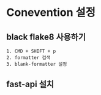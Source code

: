 # Conevention 설정
## black flake8 사용하기
    1. CMD + SHIFT + p
    2. formatter 검색 
    3. blank-formatter 설정 

## fast-api 설치